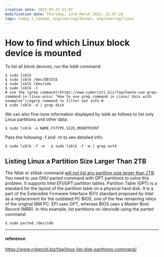 ```yaml
---
creation date: 2023-03-23 21:07
modification date: Thursday, 23rd March 2023, 21:07:26
tags: today_i_leaned, engineering/devops, engineering/linux
---
```


# How to find which Linux block device is mounted

To list all block devices, run the lsblk command:  
```shell
$ sudo lsblk   
$ sudo lsblk /dev/DEVICE   
$ sudo lsblk /dev/sda
$ sudo lsblk -l
# use the [grep command](https://www.cyberciti.biz/faq/howto-use-grep-command-in-linux-unix/ "How to use grep command in Linux/ Unix with examples")/egerp command to filter out info #   
$ sudo lsblk -d | grep disk
```


We can also fine-tune information displayed by lsblk as follows to list only Linux partitions and other data:  
```shell
$ sudo lsblk -o NAME,FSTYPE,SIZE,MOUNTPOINT
```

Pass the following -f and -m to see detailed info:  
```shell
$ sudo lsblk -f -m   $ sudo lsblk -f -m | grep ext4
```


## Listing Linux a Partition Size Larger Than 2TB

The fdisk or sfdisk command [will not list any partition size larger than 2TB](https://www.cyberciti.biz/tips/fdisk-unable-to-create-partition-greater-2tb.html). You need to use GNU parted command with GPT partitions to solve this problem. It supports Intel EFI/GPT partition tables. Partition Table (GPT) is a standard for the layout of the partition table on a physical hard disk. It is a part of the Extensible Firmware Interface (EFI) standard proposed by Intel as a replacement for the outdated PC BIOS, one of the few remaining relics of the original IBM PC. EFI uses GPT, whereas BIOS uses a Master Boot Record (MBR). In this example, list partitions on /dev/sdb using the parted command:  

```shell
$ sudo parted /dev/sdb
```


---
#### reference
https://www.cyberciti.biz/faq/linux-list-disk-partitions-command/